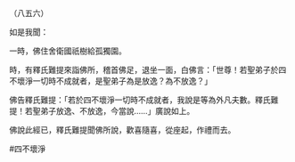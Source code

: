 （八五六）

如是我聞：

一時，佛住舍衛國祇樹給孤獨園。

時，有釋氏難提來詣佛所，稽首佛足，退坐一面，白佛言：「世尊！若聖弟子於四不壞淨一切時不成就者，是聖弟子為是放逸？為不放逸？」

佛告釋氏難提：「若於四不壞淨一切時不成就者，我說是等為外凡夫數。釋氏難提！若聖弟子放逸、不放逸，今當說……」廣說如上。

佛說此經已，釋氏難提聞佛所說，歡喜隨喜，從座起，作禮而去。




#四不壞淨
